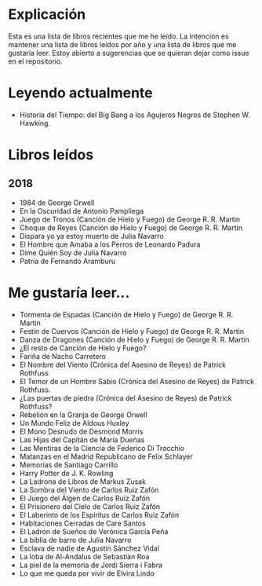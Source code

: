 # Explicación
Esta es una lista de libros recientes que me he leído. La intención es
mantener una lista de libros leídos por año y una lista de libros que 
me gustaría leer. Estoy abierto a sugerencias que se quieran dejar como
issue en el repositorio.

# Leyendo actualmente
- Historia del Tiempo: del Big Bang a los Agujeros Negros de Stephen W. Hawking.

# Libros leídos
## 2018
- 1984 de George Orwell
- En la Oscuridad de Antonio Pampliega
- Juego de Tronos (Canción de Hielo y Fuego) de George R. R. Martin
- Choque de Reyes (Canción de Hielo y Fuego) de George R. R. Martin
- Dispara yo ya estoy muerto de Julia Navarro
- El Hombre que Amaba a los Perros de Leonardo Padura
- Dime Quién Soy de Julia Navarro
- Patria de Fernando Aramburu

# Me gustaría leer...
- Tormenta de Espadas (Canción de Hielo y Fuego) de George R. R. Martin
- Festín de Cuervos (Canción de Hielo y Fuego) de George R. R. Martin
- Danza de Dragones (Canción de Hielo y Fuego) de George R. R. Martin
- ¿El resto de Canción de Hielo y Fuego?
- Fariña de Nacho Carretero
- El Nombre del Viento (Crónica del Asesino de Reyes) de Patrick Rothfuss
- El Temor de un Hombre Sabio (Crónica del Asesino de Reyes) de Patrick Rothfuss.
- ¿Las puertas de piedra (Crónica del Asesino de Reyes) de Patrick Rothfuss?
- Rebelión en la Granja de George Orwell
- Un Mundo Feliz de Aldous Huxley
- El Mono Desnudo de Desmond Morris
- Las Hijas del Capitán de María Dueñas
- Las Mentiras de la Ciencia de Federico Di Trocchio
- Matanzas en el Madrid Republicano de Felix Schlayer
- Memorias de Santiago Carrillo
- Harry Potter de J. K. Rowling
- La Ladrona de Libros de Markus Zusak
- La Sombra del Viento de Carlos Ruiz Zafón
- El Juego del Álgen de Carlos Ruiz Zafón
- El Prisionero del Cielo de Carlos Ruiz Zafón
- El Laberinto de los Espíritus de Carlos Ruiz Zafón
- Habitaciones Cerradas de Care Santos
- El Ladrón de Sueños de Verónica García Peña
- La biblia de barro de Julia Navarro
- Esclava de nadie de Agustín Sánchez Vidal
- La loba de Al-Andalus de Sebastián Roa
- La piel de la memoria de Jordi Sierra i Fabra
- Lo que me queda por vivir de Elvira Lindo
